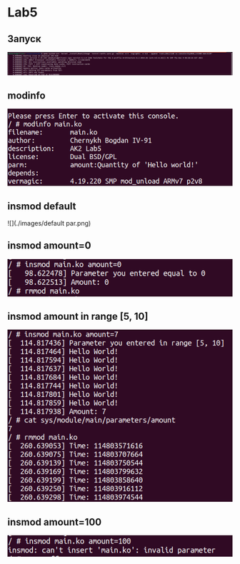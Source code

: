 # Lab5

## Запуск

![](./images/start.png)

## modinfo

![](./images/modinfo.png)

## insmod default

![](./images/default par.png)

## insmod amount=0

![](./images/amount0.png)

## insmod amount in range [5, 10]

![](./images/amount7.png)

## insmod amount=100

![](./images/amount100.png)

